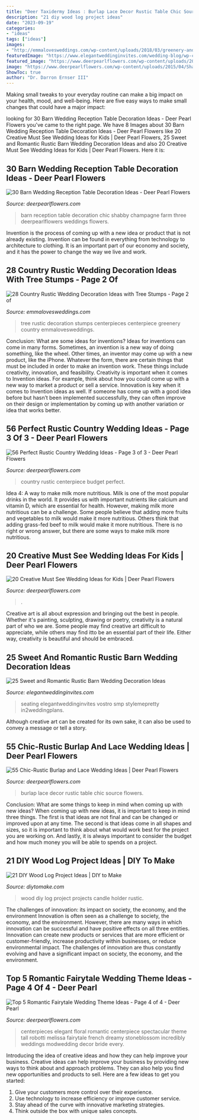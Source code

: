 ```yaml
---
title: "Deer Taxidermy Ideas : Burlap Lace Decor Rustic Table Chic Source Flowers"
description: "21 diy wood log project ideas"
date: "2023-09-19"
categories:
- "ideas"
tags: ["ideas"]
images:
- "http://emmalovesweddings.com/wp-content/uploads/2018/03/greenery-and-tree-stumps-wedding-centerpiece-ideas.jpg"
featuredImage: "https://www.elegantweddinginvites.com/wedding-blog/wp-content/uploads/2017/06/elegant-rustic-barn-wedding-seating-board-ideas-.jpg"
featured_image: "https://www.deerpearlflowers.com/wp-content/uploads/2015/04/Shabby-chic-barn-reception.jpg"
image: "https://www.deerpearlflowers.com/wp-content/uploads/2015/04/Shabby-chic-barn-reception.jpg"
ShowToc: true
author: "Dr. Darron Ernser III"
---
```



Making small tweaks to your everyday routine can make a big impact on your health, mood, and well-being. Here are five easy ways to make small changes that could have a major impact: 

	

		
looking for 30 Barn Wedding Reception Table Decoration Ideas - Deer Pearl Flowers you've came to the right page. We have 8 Images about 30 Barn Wedding Reception Table Decoration Ideas - Deer Pearl Flowers like 20 Creative Must See Wedding Ideas for Kids | Deer Pearl Flowers, 25 Sweet and Romantic Rustic Barn Wedding Decoration Ideas and also 20 Creative Must See Wedding Ideas for Kids | Deer Pearl Flowers. Here it is:
		
    
## 30 Barn Wedding Reception Table Decoration Ideas - Deer Pearl Flowers

<img loading=lazy src="https://www.deerpearlflowers.com/wp-content/uploads/2015/04/Shabby-chic-barn-reception.jpg" onerror="this.onerror=null;this.src='https://tse1.mm.bing.net/th?id=OIP.QR7FeUOwGldpHLyQ1RvbIQHaLG&amp;pid=15.1';" alt="30 Barn Wedding Reception Table Decoration Ideas - Deer Pearl Flowers">

_Source: deerpearlflowers.com_

>barn reception table decoration chic shabby champagne farm three deerpearlflowers weddings flowers. 

	

Invention is the process of coming up with a new idea or product that is not already existing. Invention can be found in everything from technology to architecture to clothing. It is an important part of our economy and society, and it has the power to change the way we live and work.

    
## 28 Country Rustic Wedding Decoration Ideas With Tree Stumps - Page 2 Of

<img loading=lazy src="http://emmalovesweddings.com/wp-content/uploads/2018/03/greenery-and-tree-stumps-wedding-centerpiece-ideas.jpg" onerror="this.onerror=null;this.src='https://tse4.mm.bing.net/th?id=OIP.w79tFtB7fIE7a-l5W4kkIAHaLH&amp;pid=15.1';" alt="28 Country Rustic Wedding Decoration Ideas with Tree Stumps - Page 2 of">

_Source: emmalovesweddings.com_

>tree rustic decoration stumps centerpieces centerpiece greenery country emmalovesweddings. 

	

Conclusion: What are some ideas for inventions?
Ideas for inventions can come in many forms. Sometimes, an invention is a new way of doing something, like the wheel. Other times, an inventor may come up with a new product, like the iPhone. Whatever the form, there are certain things that must be included in order to make an invention work. These things include creativity, innovation, and feasibility. 
Creativity is important when it comes to Invention ideas. For example, think about how you could come up with a new way to market a product or sell a service. Innovation is key when it comes to Invention ideas as well. If someone has come up with a good idea before but hasn’t been implemented successfully, they can often improve on their design or implementation by coming up with another variation or idea that works better.

    
## 56 Perfect Rustic Country Wedding Ideas - Page 3 Of 3 - Deer Pearl Flowers

<img loading=lazy src="https://www.deerpearlflowers.com/wp-content/uploads/2015/06/Budget-Country-Wedding-Centerpiece-Ideas.jpg" onerror="this.onerror=null;this.src='https://tse2.mm.bing.net/th?id=OIP.tDCFfZZhmCtZiMpCqz6wZQHaK4&amp;pid=15.1';" alt="56 Perfect Rustic Country Wedding Ideas - Page 3 of 3 - Deer Pearl Flowers">

_Source: deerpearlflowers.com_

>country rustic centerpiece budget perfect. 

	

Idea 4: A way to make milk more nutritious.
Milk is one of the most popular drinks in the world. It provides us with important nutrients like calcium and vitamin D, which are essential for health. However, making milk more nutritious can be a challenge. Some people believe that adding more fruits and vegetables to milk would make it more nutritious. Others think that adding grass-fed beef to milk would make it more nutritious. There is no right or wrong answer, but there are some ways to make milk more nutritious.

    
## 20 Creative Must See Wedding Ideas For Kids | Deer Pearl Flowers

<img loading=lazy src="https://www.deerpearlflowers.com/wp-content/uploads/2016/08/Wedding-Ideas-for-Kids-Table.jpg" onerror="this.onerror=null;this.src='https://tse3.mm.bing.net/th?id=OIP.Goaaky_2I8QOn6fxbMYy4AHaLD&amp;pid=15.1';" alt="20 Creative Must See Wedding Ideas for Kids | Deer Pearl Flowers">

_Source: deerpearlflowers.com_

>. 

	

Creative art is all about expression and bringing out the best in people. Whether it's painting, sculpting, drawing or poetry, creativity is a natural part of who we are. Some people may find creative art difficult to appreciate, while others may find itto be an essential part of their life. Either way, creativity is beautiful and should be embraced.

    
## 25 Sweet And Romantic Rustic Barn Wedding Decoration Ideas

<img loading=lazy src="https://www.elegantweddinginvites.com/wedding-blog/wp-content/uploads/2017/06/elegant-rustic-barn-wedding-seating-board-ideas-.jpg" onerror="this.onerror=null;this.src='https://tse3.mm.bing.net/th?id=OIP.NScrFPIazEcMEuwcOUs8igHaLH&amp;pid=15.1';" alt="25 Sweet and Romantic Rustic Barn Wedding Decoration Ideas">

_Source: elegantweddinginvites.com_

>seating elegantweddinginvites vostro smp stylemepretty in2weddingplans. 

	

Although creative art can be created for its own sake, it can also be used to convey a message or tell a story.

    
## 55 Chic-Rustic Burlap And Lace Wedding Ideas | Deer Pearl Flowers

<img loading=lazy src="http://www.deerpearlflowers.com/wp-content/uploads/2015/04/burlap-table-runners-wedding-decor.jpg" onerror="this.onerror=null;this.src='https://tse2.mm.bing.net/th?id=OIP.xdtj-OOLvoYF08B8I2EqUQHaLH&amp;pid=15.1';" alt="55 Chic-Rustic Burlap and Lace Wedding Ideas | Deer Pearl Flowers">

_Source: deerpearlflowers.com_

>burlap lace decor rustic table chic source flowers. 

	

Conclusion: What are some things to keep in mind when coming up with new ideas?
When coming up with new ideas, it is important to keep in mind three things. The first is that ideas are not final and can be changed or improved upon at any time. The second is that ideas come in all shapes and sizes, so it is important to think about what would work best for the project you are working on. And lastly, it is always important to consider the budget and how much money you will be able to spends on a project.

    
## 21 DIY Wood Log Project Ideas | DIY To Make

<img loading=lazy src="http://www.diytomake.com/wp-content/uploads/2016/03/rustic-wood-projects.jpg" onerror="this.onerror=null;this.src='https://tse4.mm.bing.net/th?id=OIP.rmzscWDOaN3tHfXSHtxWywHaJ3&amp;pid=15.1';" alt="21 DIY Wood Log Project Ideas | DIY to Make">

_Source: diytomake.com_

>wood diy log project projects candle holder rustic. 

	

The challenges of innovation: its impact on society, the economy, and the environment
Innovation is often seen as a challenge to society, the economy, and the environment. However, there are many ways in which innovation can be successful and have positive effects on all three entities. Innovation can create new products or services that are more efficient or customer-friendly, increase productivity within businesses, or reduce environmental impact. The challenges of innovation are thus constantly evolving and have a significant impact on society, the economy, and the environment.

    
## Top 5 Romantic Fairytale Wedding Theme Ideas - Page 4 Of 4 - Deer Pearl

<img loading=lazy src="https://www.deerpearlflowers.com/wp-content/uploads/2017/06/vintage-tall-wedding-centerpiece.jpg" onerror="this.onerror=null;this.src='https://tse1.mm.bing.net/th?id=OIP.uRQjVa_JyUDETcoSUrLB9gHaLH&amp;pid=15.1';" alt="Top 5 Romantic Fairytale Wedding Theme Ideas - Page 4 of 4 - Deer Pearl">

_Source: deerpearlflowers.com_

>centerpieces elegant floral romantic centerpiece spectacular theme tall robotti melissa fairytale french dreamy stoneblossom incredibly weddings modwedding decor bride every. 

	

Introducing the idea of creative ideas and how they can help improve your business.
Creative ideas can help improve your business by providing new ways to think about and approach problems. They can also help you find new opportunities and products to sell. Here are a few ideas to get you started: 
1. Give your customers more control over their experience.
2. Use technology to increase efficiency or improve customer service.
3. Stay ahead of the curve with innovative marketing strategies.
4. Think outside the box with unique sales concepts.

